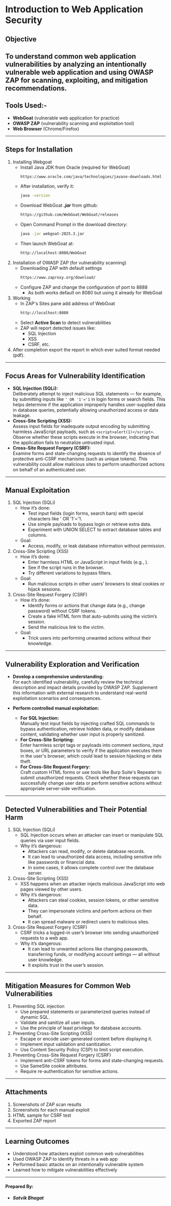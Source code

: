 # Introduction to Web Application Security
## Objective
To understand common web application vulnerabilities by analyzing an intentionally vulnerable web application and using OWASP ZAP for scanning, exploiting, and mitigation recommendations.
---
## Tools Used:-
- **WebGoat** (vulnerable web application for practice)
- **OWASP ZAP** (vulnerability scanning and exploitation tool)
- **Web Browser** (Chrome/Firefox)
---
## Steps for Installation
1. Installing Webgoat
   - Install Java JDK from Oracle (required for WebGoat)
     ```bash
     https://www.oracle.com/java/technologies/javase-downloads.html
     ```
   - After installation, verify it:
     ```bash
     java -version
     ```
   - Download WebGoat _**.jar**_ from github:
     ```bash
     https://github.com/WebGoat/WebGoat/releases
     ```
   - Open Command Prompt in the download directory:
     ```bash
     java -jar webgoat-2025.3.jar
     ```
   - Then launch WebGoat at:
     ```bash
     http://localhost:8080/WebGoat
     ```
2. Installation of OWASP ZAP (for vulnerability scanning)
   - Downloading ZAP with default settings
     ```bash
     https://www.zaproxy.org/download/
     ```
   - Configure ZAP and change the configuration of port to 8888
     - As both works default on 8080 but using it already for WebGoat
3. Working
   - In ZAP's Sites pane add address of WebGoat
     ```bash
     http://localhost:8080
     ```
   - Select **Active Scan** to detect vulnerabilities
   - ZAP will report detected issues like:
     - SQL Injection
     - XSS
     - CSRF, etc.
4. After completion export the report in which ever suited format needed (pdf).
---
## Focus Areas for Vulnerability Identification

- **SQL Injection (SQLi):**  
  Deliberately attempt to inject malicious SQL statements — for example, by submitting inputs like ```' OR '1'='1``` in login forms or search fields. This helps determine if the application improperly handles user-supplied data in database queries, potentially allowing unauthorized access or data leakage.
- **Cross-Site Scripting (XSS):**  
  Assess input fields for inadequate output encoding by submitting harmless JavaScript payloads, such as ```<script>alert(1)</script>```. Observe whether these scripts execute in the browser, indicating that the application fails to neutralize untrusted input.
- **Cross-Site Request Forgery (CSRF):**  
  Examine forms and state-changing requests to identify the absence of protective anti-CSRF mechanisms (such as unique tokens). This vulnerability could allow malicious sites to perform unauthorized actions on behalf of an authenticated user.
---
## Manual Exploitation
1. SQL Injection (SQLi)
   - How it’s done:
     - Test input fields (login forms, search bars) with special characters like ' OR '1'='1.
     - Use simple payloads to bypass login or retrieve extra data.
     - Experiment with UNION SELECT to extract database tables and columns.
   - Goal:
     - Access, modify, or leak database information without permission.
2. Cross-Site Scripting (XSS)
   - How it’s done:
     - Enter harmless HTML or JavaScript in input fields (e.g., <script>alert(1)</script>).
     - See if the script runs in the browser.
     - Try different variations to bypass filters.
   - Goal:
     - Run malicious scripts in other users’ browsers to steal cookies or hijack sessions.
3. Cross-Site Request Forgery (CSRF)
   - How it’s done:
     - Identify forms or actions that change data (e.g., change password) without CSRF tokens.
     - Create a fake HTML form that auto-submits using the victim’s session.
     - Send the malicious link to the victim.
   - Goal:
     - Trick users into performing unwanted actions without their knowledge.
---
## Vulnerability Exploration and Verification

- **Develop a comprehensive understanding:**  
  For each identified vulnerability, carefully review the technical description and impact details provided by OWASP ZAP. Supplement this information with external research to understand real-world exploitation scenarios and consequences.

- **Perform controlled manual exploitation:**  
  - **For SQL Injection:**  
    Manually test input fields by injecting crafted SQL commands to bypass authentication, retrieve hidden data, or modify database content, validating whether user input is properly sanitized.
  - **For Cross-Site Scripting:**  
    Enter harmless script tags or payloads into comment sections, input boxes, or URL parameters to verify if the application executes them in the user's browser, which could lead to session hijacking or data theft.
  - **For Cross-Site Request Forgery:**  
    Craft custom HTML forms or use tools like Burp Suite's Repeater to submit unauthorized requests. Check whether these requests can successfully change user data or perform sensitive actions without appropriate server-side verification.
---
## Detected Vulnerabilities and Their Potential Harm

1. SQL Injection (SQLi)
   - SQL Injection occurs when an attacker can insert or manipulate SQL queries via user input fields.
   - Why it’s dangerous:
     - Attackers can read, modify, or delete database records.
     - It can lead to unauthorized data access, including sensitive info like passwords or financial data.
     - In some cases, it allows complete control over the database server.
2. Cross-Site Scripting (XSS)
   - XSS happens when an attacker injects malicious JavaScript into web pages viewed by other users.
   - Why it’s dangerous:
     - Attackers can steal cookies, session tokens, or other sensitive data.
     - They can impersonate victims and perform actions on their behalf.
     - It can spread malware or redirect users to malicious sites.
3. Cross-Site Request Forgery (CSRF)
   - CSRF tricks a logged-in user’s browser into sending unauthorized requests to a web app.
   - Why it’s dangerous:
     - It can lead to unwanted actions like changing passwords, transferring funds, or modifying account settings — all without user knowledge.
     - It exploits trust in the user’s session.
---
## Mitigation Measures for Common Web Vulnerabilities

1. Preventing SQL injection
   - Use prepared statements or parameterized queries instead of dynamic SQL.
   - Validate and sanitize all user inputs.
   - Use the principle of least privilege for database accounts.
2. Preventing Cross-Site Scripting (XSS)
   - Escape or encode user-generated content before displaying it.
   - Implement input validation and sanitization.
   - Use Content Security Policy (CSP) to limit script execution.
3. Preventing Cross-Site Request Forgery (CSRF)
   - Implement anti-CSRF tokens for forms and state-changing requests.
   - Use SameSite cookie attributes.
   - Require re-authentication for sensitive actions.
---
## Attachments

1. Screenshots of ZAP scan results
2. Screenshots for each manual exploit
3. HTML sample for CSRF test
4. Exported ZAP report
---
## Learning Outcomes

- Understood how attackers exploit common web vulnerabilities
- Used OWASP ZAP to identify threats in a web app
- Performed basic attacks on an intentionally vulnerable system
- Learned how to mitigate vulnerabilities effectively
---
#### Prepared By:
- **_Satvik Bhagat_**

